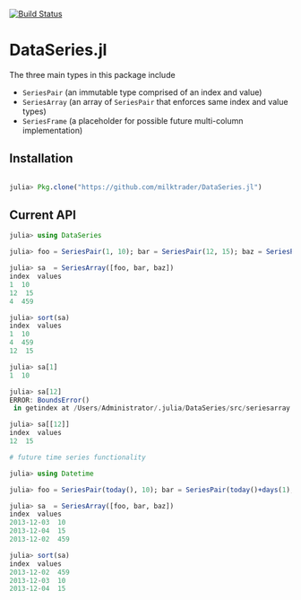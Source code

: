 [![Build Status](https://travis-ci.org/JuliaStats/DataSeries.jl.png)](https://travis-ci.org/JuliaStats/DataSeries.jl)

DataSeries.jl
=============

The three main types in this package include

* `SeriesPair` (an immutable type comprised of an index and value)
* `SeriesArray` (an array of `SeriesPair` that enforces same index and value types)
* `SeriesFrame` (a placeholder for possible future multi-column implementation)

## Installation

````julia

julia> Pkg.clone("https://github.com/milktrader/DataSeries.jl")
````

## Current API
````julia
julia> using DataSeries

julia> foo = SeriesPair(1, 10); bar = SeriesPair(12, 15); baz = SeriesPair(4, 459);

julia> sa  = SeriesArray([foo, bar, baz])
index  values
1  10
12  15
4  459

julia> sort(sa)
index  values
1  10
4  459
12  15

julia> sa[1]
1  10

julia> sa[12]
ERROR: BoundsError()
 in getindex at /Users/Administrator/.julia/DataSeries/src/seriesarray.jl:60

julia> sa[[12]]
index  values
12  15

# future time series functionality

julia> using Datetime

julia> foo = SeriesPair(today(), 10); bar = SeriesPair(today()+days(1), 15); baz = SeriesPair(today()-days(1), 459);

julia> sa  = SeriesArray([foo, bar, baz])
index  values
2013-12-03  10
2013-12-04  15
2013-12-02  459

julia> sort(sa)
index  values
2013-12-02  459
2013-12-03  10
2013-12-04  15
````
